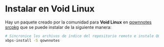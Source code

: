 # Instalar en Void Linux

Hay un paquete creado por la comunidad para **Void Linux** en [qownnotes srcpkg](https://github.com/void-linux/void-packages/tree/master/srcpkgs/qownnotes) que se puede instalar de la siguiente manera:

```bash
# Sincronice los archivos de índice del repositorio remoto e instale QOwnNotes
xbps-install -S qownnotes
```
